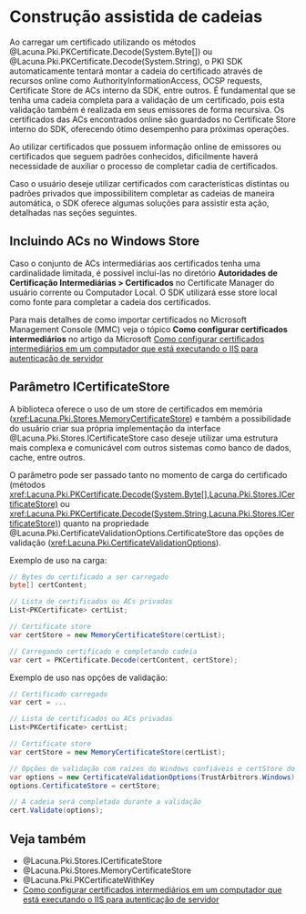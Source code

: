 ﻿# Construção assistida de cadeias

Ao carregar um certificado utilizando os métodos @Lacuna.Pki.PKCertificate.Decode(System.Byte[]) ou
@Lacuna.Pki.PKCertificate.Decode(System.String), o PKI SDK automaticamente tentará montar a cadeia do certificado
através de recursos online como AuthorityInformationAccess, OCSP requests, Certificate Store de ACs interno da SDK,
entre outros. É fundamental que se tenha uma cadeia completa para a validação de um certificado, pois esta validação
também é realizada em seus emissores de forma recursiva. Os certificados das ACs encontrados online são guardados
no Certificate Store interno do SDK, oferecendo ótimo desempenho para próximas operações.

Ao utilizar certificados que possuem informação online de emissores ou certificados que seguem padrões conhecidos,
dificilmente haverá necessidade de auxiliar o processo de completar cadia de certificados.

Caso o usuário deseje utilizar certificados com características distintas ou padrões privados que impossibilitem
completar as cadeias de maneira automática, o SDK oferece algumas soluções para assistir esta ação, detalhadas
nas seções seguintes.

## Incluindo ACs no Windows Store

Caso o conjunto de ACs intermediárias aos certificados tenha uma cardinalidade limitada, é possivel incluí-las no
diretório **Autoridades de Certificação Intermediárias > Certificados** no Certificate Manager do usuário corrente
ou Computador Local. O SDK utilizará esse store local como fonte para completar a cadeia dos certificados.

Para mais detalhes de como importar certificados no Microsoft Management Console (MMC) veja o tópico **Como configurar
certificados intermediários** no artigo da Microsoft
[Como configurar certificados intermediários em um computador que está executando o IIS para autenticação de servidor](https://support.microsoft.com/pt-br/help/954755)

## Parâmetro ICertificateStore

A biblioteca oferece o uso de um store de certificados em memória (<xref:Lacuna.Pki.Stores.MemoryCertificateStore>) e
também a possibilidade do usuário criar sua própria implementação da interface @Lacuna.Pki.Stores.ICertificateStore caso
deseje utilizar uma estrutura mais complexa e comunicável com outros sistemas como banco de dados, cache, entre outros.

O parâmetro pode ser passado tanto no momento de carga do certificado (métodos
<xref:Lacuna.Pki.PKCertificate.Decode(System.Byte[],Lacuna.Pki.Stores.ICertificateStore)>
ou
<xref:Lacuna.Pki.PKCertificate.Decode(System.String,Lacuna.Pki.Stores.ICertificateStore)>)
quanto na propriedade @Lacuna.Pki.CertificateValidationOptions.CertificateStore das opções de validação
(<xref:Lacuna.Pki.CertificateValidationOptions>).

Exemplo de uso na carga:

```cs
// Bytes do certificado a ser carregado
byte[] certContent;

// Lista de certificados ou ACs privadas
List<PKCertificate> certList;

// Certificate store
var certStore = new MemoryCertificateStore(certList);

// Carregando certificado e completando cadeia
var cert = PKCertificate.Decode(certContent, certStore);
```

Exemplo de uso nas opções de validação:

```cs
// Certificado carregado
var cert = ...

// Lista de certificados ou ACs privadas
List<PKCertificate> certList;

// Certificate store
var certStore = new MemoryCertificateStore(certList);

// Opções de validação com raízes do Windows confiáveis e certStore do usuário
var options = new CertificateValidationOptions(TrustArbitrors.Windows);
options.CertificateStore = certStore;

// A cadeia será completada durante a validação
cert.Validate(options);
```

## Veja também

* @Lacuna.Pki.Stores.ICertificateStore
* @Lacuna.Pki.Stores.MemoryCertificateStore
* @Lacuna.Pki.PKCertificateWithKey
* [Como configurar certificados intermediários em um computador que está executando o IIS para autenticação de servidor](https://support.microsoft.com/pt-br/help/954755)
